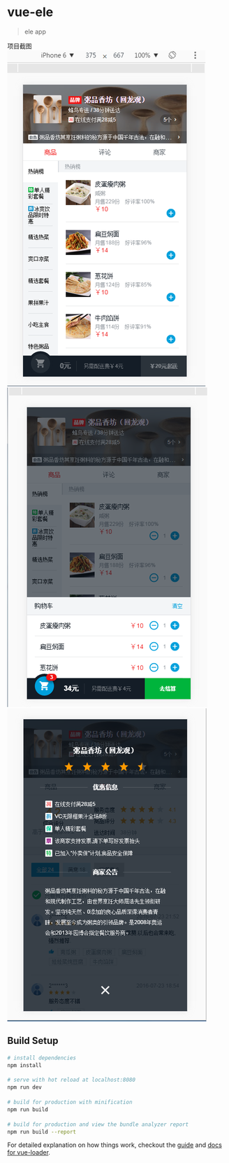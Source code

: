 # vue-ele

> ele app

<div>项目截图</div>
<div><img src="pic/pic1.png"></div>
<div><img src="pic/pic2.png"></div>
<div><img src="pic/pic3.png"></div>

## Build Setup

``` bash
# install dependencies
npm install

# serve with hot reload at localhost:8080
npm run dev

# build for production with minification
npm run build

# build for production and view the bundle analyzer report
npm run build --report
```

For detailed explanation on how things work, checkout the [guide](http://vuejs-templates.github.io/webpack/) and [docs for vue-loader](http://vuejs.github.io/vue-loader).
